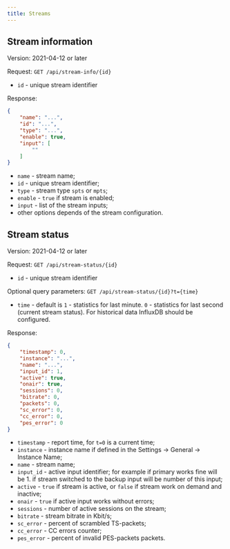 ```yaml
---
title: Streams
---
```


## Stream information

Version: 2021-04-12 or later

Request: `GET /api/stream-info/{id}`

- `id` - unique stream identifier

Response:

```json
{
    "name": "...",
    "id": "...",
    "type": "...",
    "enable": true,
    "input": [
        ""
    ]
}
```

- `name` - stream name;
- `id` - unique stream identifier;
- `type` - stream type `spts` or `mpts`;
- `enable` - `true` if stream is enabled;
- `input` - list of the stream inputs;
- other options depends of the stream configuration.

## Stream status

Version: 2021-04-12 or later

Request: `GET /api/stream-status/{id}`

- `id` - unique stream identifier

Optional query parameters: `GET /api/stream-status/{id}?t={time}`

- `time` - default is `1` - statistics for last minute.
    `0` - statistics for last second (current stream status).
    For historical data InfluxDB should be configured.

Response:

```json
{
    "timestamp": 0,
    "instance": "...",
    "name": "...",
    "input_id": 1,
    "active": true,
    "onair": true,
    "sessions": 0,
    "bitrate": 0,
    "packets": 0,
    "sc_error": 0,
    "cc_error": 0,
    "pes_error": 0
}
```

- `timestamp` - report time, for `t=0` is a current time;
- `instance` - instance name if defined in the Settings -> General -> Instance Name;
- `name` - stream name;
- `input_id` - active input identifier;
    for example if primary works fine will be 1.
    if stream switched to the backup input will be number of this input;
- `active` - `true` if stream is active, or `false` if stream work on demand and inactive;
- `onair` - `true` if active input works without errors;
- `sessions` - number of active sessions on the stream;
- `bitrate` - stream bitrate in Kbit/s;
- `sc_error` - percent of scrambled TS-packets;
- `cc_error` - CC errors counter;
- `pes_error` - percent of invalid PES-packets packets.
